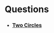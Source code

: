 <h1> Questions </h1>

<ul>
<li><h3><a href = 'https://www.spoj.com/problems/SMPCIRC/'>Two Circles</a></h1></li>
</ul>
